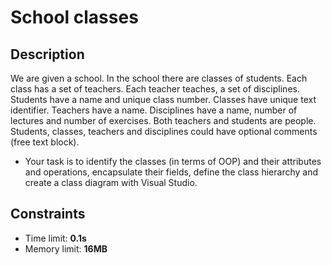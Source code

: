 # School classes

## Description
We are given a school. In the school there are classes of students. Each class has a set of teachers. Each teacher teaches, a set of disciplines. Students have a name and unique class number. Classes have unique text identifier. Teachers have a name. Disciplines have a name, number of lectures and number of exercises. Both teachers and students are people. Students, classes, teachers and disciplines could have optional comments (free text block). 
  - Your task is to identify the classes (in terms of OOP) and their attributes and operations, encapsulate their fields, define the class hierarchy and create a class diagram with Visual Studio.


## Constraints
- Time limit: **0.1s**
- Memory limit: **16MB**
